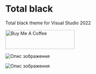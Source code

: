 # Total black 

Total black theme for Visual Studio 2022

<a href="https://www.buymeacoffee.com/nkusch" target="_blank"><img src="https://cdn.buymeacoffee.com/buttons/v2/default-yellow.png" alt="Buy Me A Coffee" style="height: 60px !important;width: 217px !important;" ></a>

![Опис зображення](https://mnml.gallerycdn.vsassets.io/extensions/mnml/totalblacktheme/1.0/1687750409591/Screenshot_2023-06-26_061910.png)

![Опис зображення](https://mnml.gallerycdn.vsassets.io/extensions/mnml/totalblacktheme/1.0/1687750409591/Screenshot_2023-06-26_062012.png)


